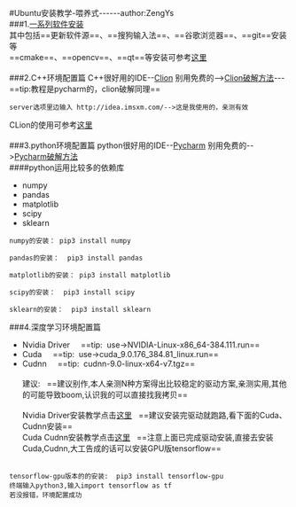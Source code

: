 #Ubuntu安装教学-喂养式------author:ZengYs<br>
###1.[一系列软件安装](https://blog.csdn.net/fuchaosz/article/details/51882935)<br>
  其中包括==更新软件源==、==搜狗输入法==、==谷歌浏览器==、==git==安装等<br>
  ==cmake==、==opencv==、==qt==等安装可参考[这里](https://blog.csdn.net/yehuohan/article/details/51327465)<br><br>
###2.C++环境配置篇
C++很好用的IDE--[Clion](https://www.jetbrains.com/clion/)
别用免费的-->[Clion破解方法](https://blog.csdn.net/zxjbeyond1986/article/details/79263529)---==tip:教程是pycharm的，clion破解同理==
```
server选项里边输入 http://idea.imsxm.com/-->这是我使用的，亲测有效
```
CLion的使用可参考[这里](https://www.jianshu.com/p/cd190dbf0435)<br><br>
###3.python环境配置篇
python很好用的IDE--[Pycharm](https://www.jetbrains.com/pycharm/)
别用免费的-->[Pycharm破解方法](https://blog.csdn.net/zxjbeyond1986/article/details/79263529)<br>
####python运用比较多的依赖库
* numpy 
* pandas
* matplotlib
* scipy
* sklearn<br>

```
numpy的安装： pip3 install numpy

pandas的安装：  pip3 install pandas

matplotlib的安装： pip3 install matplotlib

scipy的安装：  pip3 install scipy

sklearn的安装：  pip3 install sklearn
```

###4.深度学习环境配置篇
* Nvidia Driver &nbsp;&nbsp;&nbsp; ==tip: &nbsp;use->NVIDIA-Linux-x86_64-384.111.run==
* Cuda &nbsp;&nbsp;&nbsp; ==tip: &nbsp;use->cuda_9.0.176_384.81_linux.run==
* Cudnn &nbsp;&nbsp;&nbsp; ==tip: &nbsp;cudnn-9.0-linux-x64-v7.tgz==<br><br>
建议: &nbsp;&nbsp;==建议别作,本人亲测N种方案得出比较稳定的驱动方案,亲测实用,其他的可能导致boom,认识我的可以直接找我拷贝==<br><br>
Nvidia Driver安装教学点击[这里](https://blog.csdn.net/fdqw_sph/article/details/78745375)&nbsp;&nbsp;  ==建议安装完驱动就跑路,看下面的Cuda、Cudnn安装==<br>
Cuda Cudnn安装教学点击[这里](https://blog.csdn.net/zhangbo_0323/article/details/78718157)&nbsp;&nbsp;  ==注意上面已完成驱动安装,直接去安装Cuda,Cudnn,大工告成的话可以安装GPU版tensorflow==<br><br>

```
tensorflow-gpu版本的的安装:  pip3 install tensorflow-gpu
终端输入python3,输入import tensorflow as tf
若没报错，环境配置成功
```
